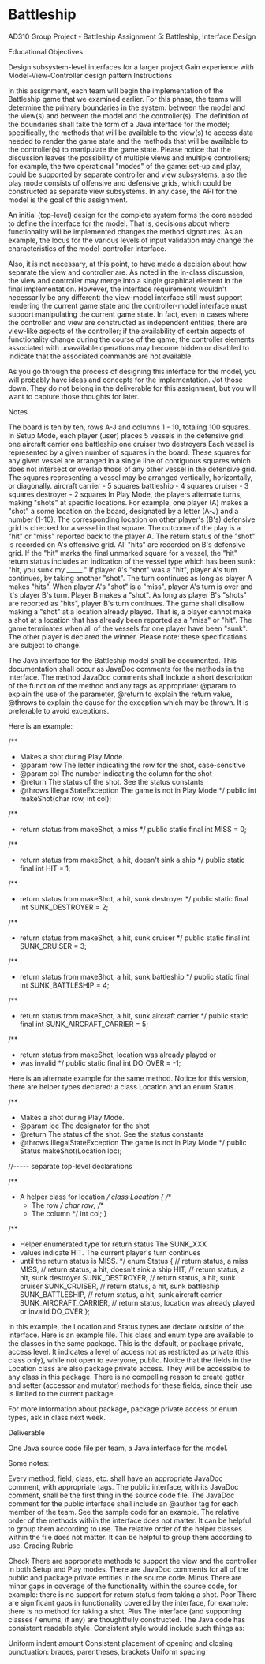 # Battleship
AD310 Group Project - Battleship
Assignment 5: Battleship, Interface Design

Educational Objectives

Design subsystem-level interfaces for a larger project
Gain experience with Model-View-Controller design pattern
Instructions

In this assignment, each team will begin the implementation of the Battleship game that we examined earlier. For this phase, the teams will determine the primary boundaries in the system: between the model and the view(s) and between the model and the controller(s). The definition of the boundaries shall take the form of a Java interface for the model; specifically, the methods that will be available to the view(s) to access data needed to render the game state and the methods that will be available to the controller(s) to manipulate the game state. Please notice that the discussion leaves the possibility of multiple views and multiple controllers; for example, the two operational "modes" of the game: set-up and play, could be supported by separate controller and view subsystems, also the play mode consists of offensive and defensive grids, which could be constructed as separate view subsystems. In any case, the API for the model is the goal of this assignment.

An initial (top-level) design for the complete system forms the core needed to define the interface for the model. That is, decisions about where functionality will be implemented changes the method signatures. As an example, the locus for the various levels of input validation may change the characteristics of the model-controller interface.

Also, it is not necessary, at this point, to have made a decision about how separate the view and controller are. As noted in the in-class discussion, the view and controller may merge into a single graphical element in the final implementation. However, the interface requirements wouldn't necessarily be any different: the view-model interface still must support rendering the current game state and the controller-model interface must support manipulating the current game state. In fact, even in cases where the controller and view are constructed as independent entities, there are view-like aspects of the controller; if the availability of certain aspects of functionality change during the course of the game; the controller elements associated with unavailable operations may become hidden or disabled to indicate that the associated commands are not available.

As you go through the process of designing this interface for the model, you will probably have ideas and concepts for the implementation. Jot those down. They do not belong in the deliverable for this assignment, but you will want to capture those thoughts for later.

Notes

The board is ten by ten, rows A-J and columns 1 - 10, totaling 100 squares.
In Setup Mode, each player (user) places 5 vessels in the defensive grid:
one aircraft carrier
one battleship
one cruiser
two destroyers
Each vessel is represented by a given number of squares in the board. These squares for any given vessel are arranged in a single line of contiguous squares which does not intersect or overlap those of any other vessel in the defensive grid. The squares representing a vessel may be arranged vertically, horizontally, or diagonally.
aircraft carrier - 5 squares
battleship - 4 squares
cruiser - 3 squares
destroyer - 2 squares
In Play Mode, the players alternate turns, making "shots" at specific locations. 
For example, one player (A) makes a "shot" a some location on the board, designated by a letter (A-J) and a number (1-10). The corresponding location on other player's (B's) defensive grid is checked for a vessel in that square. The outcome of the play is a "hit" or "miss" reported back to the player A. The return status of the "shot" is recorded on A's offensive grid. All "hits" are recorded on B's defensive grid. If the "hit" marks the final unmarked square for a vessel, the "hit" return status includes an indication of the vessel type which has been sunk: "hit, you sunk my _____." If player A's "shot" was a "hit", player A's turn continues, by taking another "shot". The turn continues as long as player A makes "hits". When player A's "shot" is a "miss", player A's turn is over and it's player B's turn. Player B makes a "shot". As long as player B's "shots" are reported as "hits", player B's turn continues.
The game shall disallow making a "shot" at a location already played. That is, a player cannot make a shot at a location that has already been reported as a "miss" or "hit".
The game terminates when all of the vessels for one player have been "sunk". The other player is declared the winner.
Please note: these specifications are subject to change.

The Java interface for the Battleship model shall be documented. This documentation shall occur as JavaDoc comments for the methods in the interface. The method JavaDoc comments shall include a short description of the function of the method and any tags as appropriate: @param to explain the use of the parameter, @return to explain the return value, @throws to explain the cause for the exception which may be thrown. It is preferable to avoid exceptions.

Here is an example:

/**
 * Makes a shot during Play Mode.
 * @param row The letter indicating the row for the shot, case-sensitive
 * @param col The number indicating the column for the shot
 * @return The status of the shot. See the status constants
 * @throws IllegalStateException The game is not in Play Mode
 */
public int makeShot(char row, int col);

/**
 * return status from makeShot, a miss
 */
public static final int MISS = 0;

/**
 * return status from makeShot, a hit, doesn't sink a ship
 */
public static final int HIT = 1;

/**
 * return status from makeShot, a hit, sunk destroyer
 */
public static final int SUNK_DESTROYER = 2;

/**
 * return status from makeShot, a hit, sunk cruiser
 */
public static final int SUNK_CRUISER = 3;

/**
 * return status from makeShot, a hit, sunk battleship
 */
public static final int SUNK_BATTLESHIP = 4;

/**
 * return status from makeShot, a hit, sunk aircraft carrier
 */
public static final int SUNK_AIRCRAFT_CARRIER = 5;

/**
 * return status from makeShot, location was already played or 
 * was invalid
 */
public static final int DO_OVER = -1;

Here is an alternate example for the same method. Notice for this version, there are helper types declared: a class Location and an enum Status.

/**
 * Makes a shot during Play Mode.
 * @param loc The designator for the shot
 * @return The status of the shot. See the status constants
 * @throws IllegalStateException The game is not in Play Mode
 */
public Status makeShot(Location loc);

//----- separate top-level declarations

/**
 * A helper class for location
 */
class Location {
   /**
    * The row
    */
   char row;
   /**
    * The column
    */
   int col;
}

/**
 * Helper enumerated type for return status The SUNK_XXX
 * values indicate HIT. The current player's turn continues
 * until the return status is MISS.
 */
enum Status {
    // return status, a miss
    MISS, 
    // return status, a hit, doesn't sink a ship
    HIT, 
    // return status, a hit, sunk destroyer 
    SUNK_DESTROYER, 
    // return status, a hit, sunk cruiser
    SUNK_CRUISER, 
    // return status, a hit, sunk battleship
    SUNK_BATTLESHIP, 
    // return status, a hit, sunk aircraft carrier
    SUNK_AIRCRAFT_CARRIER, 
    // return status, location was already played or invalid
    DO_OVER
};

In this example, the Location and Status types are declare outside of the interface. Here is an example file. This class and enum type are available to the classes in the same package. This is the default, or package private, access level. It indicates a level of access not as restricted as private (this class only), while not open to everyone, public. Notice that the fields in the Location class are also package private access. They will be accessible to any class in this package. There is no compelling reason to create getter and setter (accessor and mutator) methods for these fields, since their use is limited to the current package.

For more information about package, package private access or enum types, ask in class next week.

Deliverable

One Java source code file per team, a Java interface for the model.

Some notes:

Every method, field, class, etc. shall have an appropriate JavaDoc comment, with appropriate tags.
The public interface, with its JavaDoc comment, shall be the first thing in the source code file.
The JavaDoc comment for the public interface shall include an @author tag for each member of the team. See the sample code for an example.
The relative order of the methods within the interface does not matter. It can be helpful to group them according to use.
The relative order of the helper classes within the file does not matter. It can be helpful to group them according to use.
Grading Rubric

Check
There are appropriate methods to support the view and the controller in both Setup and Play modes. There are JavaDoc comments for all of the public and package private entities in the source code.
Minus
There are minor gaps in coverage of the functionality within the source code, for example: there is no support for return status from taking a shot.
Poor
There are significant gaps in functionality covered by the interface, for example: there is no method for taking a shot.
Plus
The interface (and supporting classes / enums, if any) are thoughtfully constructed. The Java code has consistent readable style.
Consistent style would include such things as:

Uniform indent amount
Consistent placement of opening and closing punctuation: braces, parentheses, brackets
Uniform spacing
